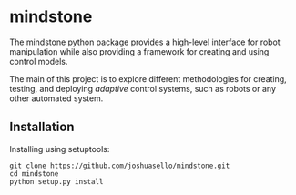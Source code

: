# mindstone
The mindstone python package provides a high-level interface for robot manipulation while also providing a framework for creating and using control models.

The main of this project is to explore different methodologies for creating, testing, and deploying *adaptive* control systems, such as robots or any other automated system.

## Installation
Installing using setuptools:
```
git clone https://github.com/joshuasello/mindstone.git
cd mindstone
python setup.py install
```